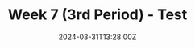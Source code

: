---
title: "Week 7 (3rd Period) - Test"
meta_title: ""
description: "meta description for week 7 blog post"
date: 2024-03-31T13:28:00Z
image: "/images/Blog/week5/cover.png"
categories: ["3rd Period - Weekly Progress"]
authors:
  - "António Morais"
  - "Catarina Caramalho"
  - "Tiago Teixeira"
tags: []
draft: false
---